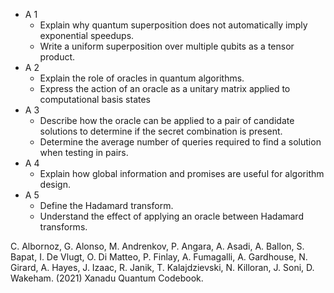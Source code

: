 * A 1
  * Explain why quantum superposition does not automatically imply exponential speedups.
  * Write a uniform superposition over multiple qubits as a tensor product.
* A 2
  * Explain the role of oracles in quantum algorithms.
  * Express the action of an oracle as a unitary matrix applied to computational basis states
* A 3
  * Describe how the oracle can be applied to a pair of candidate solutions to determine if the secret combination is present.
  * Determine the average number of queries required to find a solution when testing in pairs.
* A 4
  * Explain how global information and promises are useful for algorithm design.
* A 5
  * Define the Hadamard transform.
  * Understand the effect of applying an oracle between Hadamard transforms.





C. Albornoz, G. Alonso, M. Andrenkov, P. Angara, A. Asadi, A. Ballon, S. Bapat, I. De Vlugt, O. Di Matteo, P. Finlay, A. Fumagalli, A. Gardhouse, N. Girard, A. Hayes, J. Izaac, R. Janik, T. Kalajdzievski, N. Killoran, J. Soni, D. Wakeham. (2021) Xanadu Quantum Codebook.